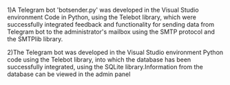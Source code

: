 1)A Telegram bot 'botsender.py' was developed in the Visual Studio environment 
Code in Python, using the Telebot library, which were successfully 
integrated feedback and functionality for sending data from 
Telegram bot to the administrator's mailbox using the SMTP protocol and the SMTPlib library.

2)The Telegram bot was developed in the Visual Studio environment 
Python code using the Telebot library, into which the database has been successfully integrated, using the SQLite library.Information from the database can be viewed in the admin panel

